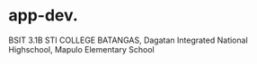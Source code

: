 # app-dev.

BSIT 3.1B
STI COLLEGE BATANGAS, 
Dagatan Integrated National Highschool,
Mapulo Elementary School
